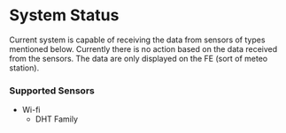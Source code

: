 # System Status

Current system is capable of receiving the data from sensors of types mentioned below. Currently there is no action based on the data received from the sensors. The data are only displayed on the FE (sort of meteo station).

### Supported Sensors

- Wi-fi
  - DHT Family
